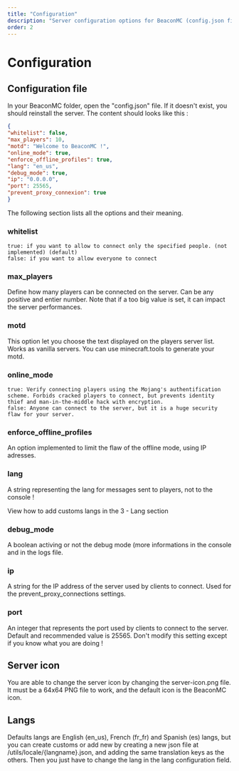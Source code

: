 ```yaml
---
title: "Configuration"
description: "Server configuration options for BeaconMC (config.json fields explained)."
order: 2
---
```


# Configuration
## Configuration file

In your BeaconMC folder, open the "config.json" file. If it doesn't exist, you should reinstall the server. The content should looks like this :

```json
{
"whitelist": false,
"max_players": 10,
"motd": "Welcome to BeaconMC !",
"online_mode": true,
"enforce_offline_profiles": true,
"lang": "en_us",
"debug_mode": true, 
"ip": "0.0.0.0", 
"port": 25565, 
"prevent_proxy_connexion": true
}
```

The following section lists all the options and their meaning.
### whitelist

    true: if you want to allow to connect only the specified people. (not implemented) (default)
    false: if you want to allow everyone to connect

### max_players

Define how many players can be connected on the server. Can be any positive and entier number. Note that if a too big value is set, it can impact the server performances.

### motd

This option let you choose the text displayed on the players server list. Works as vanilla servers. You can use minecraft.tools to generate your motd.

### online_mode

    true: Verify connecting players using the Mojang's authentification scheme. Forbids cracked players to connect, but prevents identity thief and man-in-the-middle hack with encryption.
    false: Anyone can connect to the server, but it is a huge security flaw for your server.

### enforce_offline_profiles

An option implemented to limit the flaw of the offline mode, using IP adresses.
### lang

A string representing the lang for messages sent to players, not to the console !

View how to add customs langs in the 3 - Lang section
### debug_mode

A boolean activing or not the debug mode (more informations in the console and in the logs file.
### ip

A string for the IP address of the server used by clients to connect. Used for the prevent_proxy_connections settings.
### port

An integer that represents the port used by clients to connect to the server. Default and recommended value is 25565. Don't modify this setting except if you know what you are doing !

## Server icon

You are able to change the server icon by changing the server-icon.png file. It must be a 64x64 PNG file to work, and the default icon is the BeaconMC icon.

## Langs

Defaults langs are English (en_us), French (fr_fr) and Spanish (es) langs, but you can create customs or add new by creating a new json file at /utils/locale/{langname}.json, and adding the same translation keys as the others. Then you just have to change the lang in the lang configuration field.
